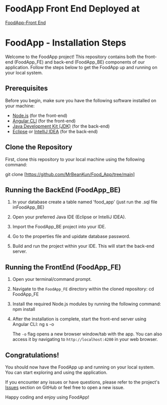 # FoodApp Front End Deployed at 
[FoodApp-Front End](https://foodapp-frontend.vercel.app/)

# FoodApp - Installation Steps 

Welcome to the FoodApp project! This repository contains both the front-end (FoodApp_FE) and back-end (FoodApp_BE) components of our application. Follow the steps below to get the FoodApp up and running on your local system.

## Prerequisites

Before you begin, make sure you have the following software installed on your machine:

- [Node.js](https://nodejs.org/) (for the front-end)
- [Angular CLI](https://angular.io/cli) (for the front-end)
- [Java Development Kit (JDK)](https://www.oracle.com/java/technologies/javase-downloads.html) (for the back-end)
- [Eclipse](https://www.eclipse.org/downloads/) or [IntelliJ IDEA](https://www.jetbrains.com/idea/download/) (for the back-end)

## Clone the Repository

First, clone this repository to your local machine using the following command:

git clone [https://github.com/MrBeanKun/Food_App/tree/main]

## Running the BackEnd (FoodApp_BE)

1. In your database create a table named 'food_app' (just run the .sql file inFoodApp_BE)

2. Open your preferred Java IDE (Eclipse or IntelliJ IDEA).

3. Import the FoodApp_BE project into your IDE.

4. Go to the properties file and upidate database password.

5. Build and run the project within your IDE. This will start the back-end server.

## Running the FrontEnd (FoodApp_FE)

1. Open your terminal/command prompt.

2. Navigate to the `FoodApp_FE` directory within the cloned repository:
    cd FoodApp_FE


3. Install the required Node.js modules by running the following command:
    npm install

4. After the installation is complete, start the front-end server using Angular CLI:
   ng s -o

   The `-o` flag opens a new browser window/tab with the app. You can also access it by navigating to `http://localhost:4200` in your web browser.

## Congratulations!

You should now have the FoodApp up and running on your local system. You can start exploring and using the application.

If you encounter any issues or have questions, please refer to the project's [Issues]([https://github.com/MrBeanKun/Food_App/issues]) section on GitHub or feel free to open a new issue.

Happy coding and enjoy using FoodApp!



